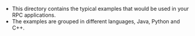 * This directory contains the typical examples that would be used in your RPC applications.
* The examples are grouped in different languages, Java, Python and C++.
